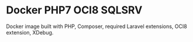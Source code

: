 # Docker PHP7 OCI8 SQLSRV 
Docker image built with PHP, Composer, required Laravel extensions, OCI8 extension, XDebug.

